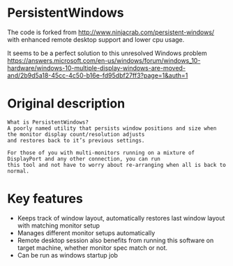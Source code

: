# PersistentWindows
The code is forked from http://www.ninjacrab.com/persistent-windows/ with enhanced remote desktop support and lower cpu usage.

It seems to be a perfect solution to this unresolved Windows problem
https://answers.microsoft.com/en-us/windows/forum/windows_10-hardware/windows-10-multiple-display-windows-are-moved-and/2b9d5a18-45cc-4c50-b16e-fd95dbf27ff3?page=1&auth=1


# Original description
```
What is PersistentWindows?
A poorly named utility that persists window positions and size when the monitor display count/resolution adjusts 
and restores back to it’s previous settings.

For those of you with multi-monitors running on a mixture of DisplayPort and any other connection, you can run 
this tool and not have to worry about re-arranging when all is back to normal.

```
# Key features 
- Keeps track of window layout, automatically restores last window layout with matching monitor setup
- Manages different monitor setups automatically
- Remote desktop session also benefits from running this software on target machine, whether monitor spec match or not.
- Can be run as windows startup job


